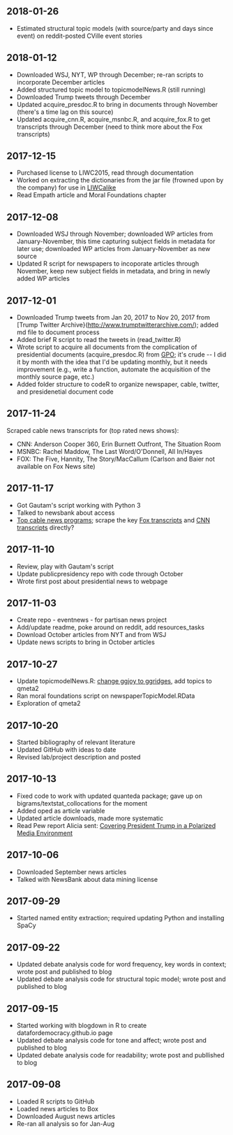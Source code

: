 ## 2018-01-26

* Estimated structural topic models (with source/party and days since event) on reddit-posted CVille event stories

## 2018-01-12

* Downloaded WSJ, NYT, WP through December; re-ran scripts to incorporate December articles
* Added structured topic model to topicmodelNews.R (still running)
* Downloaded Trump tweets through December
* Updated acquire_presdoc.R to bring in documents through November (there's a time lag on this source)
* Updated acquire_cnn.R, acquire_msnbc.R, and acquire_fox.R to get transcripts through December (need to think more about the Fox transcripts)

## 2017-12-15

* Purchased license to LIWC2015, read through documentation
* Worked on extracting the dictionaries from the jar file (frowned upon by the company) for use in [LIWCalike](https://github.com/kbenoit/LIWCalike) 
* Read Empath article and Moral Foundations chapter

## 2017-12-08

* Downloaded WSJ through November; downloaded WP articles from January-November, this time capturing subject fields in metadata for later use; downloaded WP articles from January-November as new source
* Updated R script for newspapers to incoporate articles through November, keep new subject fields in metadata, and bring in newly added WP articles

## 2017-12-01

* Downloaded Trump tweets from Jan 20, 2017 to Nov 20, 2017 from [Trump Twitter Archive}(http://www.trumptwitterarchive.com/); added md file to document process
* Added brief R script to read the tweets in (read_twitter.R)
* Wrote script to acquire all documents from the complication of presidential documents (acquire_presdoc.R) from [GPO](https://www.gpo.gov/fdsys/browse/collection.action?collectionCode=CPD); it's crude -- I did it by month with the idea that I'd be updating monthly, but it needs improvement (e.g., write a function, automate the acquisition of the monthly source page, etc.)
* Added folder structure to codeR to organize newspaper, cable, twitter, and presidenetial document code

## 2017-11-24
Scraped cable news transcripts for (top rated news shows):
* CNN: Anderson Cooper 360, Erin Burnett Outfront, The Situation Room
* MSNBC: Rachel Maddow, The Last Word/O'Donnell, All In/Hayes
* FOX: The Five, Hannity, The Story/MacCallum (Carlson and Baier not available on Fox News site)

## 2017-11-17

* Got Gautam's script working with Python 3
* Talked to newsbank about access
* [Top cable news programs](http://www.adweek.com/tvnewser/the-top-cable-news-programs-of-may-2017/330624); scrape the key [Fox transcripts](http://www.foxnews.com/on-air/the-five/transcripts) and [CNN transcripts](http://www.cnn.com/TRANSCRIPTS/) directly?

## 2017-11-10

* Review, play with Gautam's script
* Update publicpresidency repo with code through October
* Wrote first post about presidential news to webpage

## 2017-11-03

* Create repo - eventnews - for partisan news project
* Add/update readme, poke around on reddit, add resources_tasks 
* Download October articles from NYT and from WSJ
* Update news scripts to bring in October articles

## 2017-10-27

* Update topicmodelNews.R: [change ggjoy to ggridges](http://serialmentor.com/blog/2017/9/15/goodbye-joyplots), add topics to qmeta2
* Ran moral foundations script on newspaperTopicModel.RData
* Exploration of qmeta2

## 2017-10-20

* Started bibliography of relevant literature
* Updated GitHub with ideas to date
* Revised lab/project description and posted

## 2017-10-13

* Fixed code to work with updated quanteda package; gave up on bigrams/textstat_collocations for the moment
* Added oped as article variable
* Updated article downloads, made more systematic
* Read Pew report Alicia sent: [Covering President Trump in a Polarized Media Environment](http://www.journalism.org/2017/10/02/covering-president-trump-in-a-polarized-media-environment/)

## 2017-10-06

* Downloaded September news articles
* Talked with NewsBank about data mining license

## 2017-09-29

* Started named entity extraction; required updating Python and installing SpaCy

## 2017-09-22

* Updated debate analysis code for word frequency, key words in context; wrote post and published to blog
* Updated debate analysis code for structural topic model; wrote post and published to blog

## 2017-09-15

* Started working with blogdown in R to create datafordemocracy.github.io page
* Updated debate analysis code for tone and affect; wrote post and published to blog
* Updated debate analysis code for readability; wrote post and publlished to blog

## 2017-09-08

* Loaded R scripts to GitHub
* Loaded news articles to Box
* Downloaded August news articles
* Re-ran all analysis so for Jan-Aug
